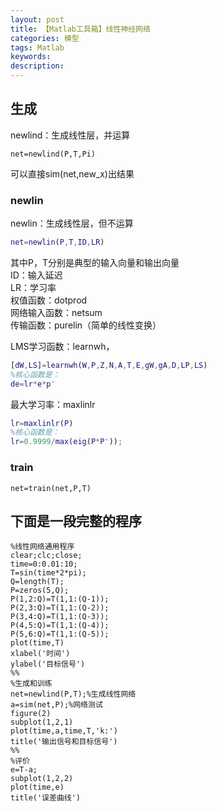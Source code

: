 ```yaml
---
layout: post
title: 【Matlab工具箱】线性神经网络
categories: 模型
tags: Matlab
keywords:
description:
---
```


## 生成
newlind：生成线性层，并运算  

```
net=newlind(P,T,Pi)
```

可以直接sim(net,new_x)出结果

### newlin

newlin：生成线性层，但不运算  
```Matlab
net=newlin(P,T,ID,LR)
```
其中P，T分别是典型的输入向量和输出向量  
ID：输入延迟  
LR：学习率  
权值函数：dotprod  
网络输入函数：netsum  
传输函数：purelin（简单的线性变换）  

LMS学习函数：learnwh，  
```Matlab
[dW,LS]=learnwh(W,P,Z,N,A,T,E,gW,gA,D,LP,LS)
%核心函数是：
de=lr*e*p'
```
最大学习率：maxlinlr
```Matlab
lr=maxlinlr(P)
%核心函数是：
lr=0.9999/max(eig(P*P'));
```
### train
```
net=train(net,P,T)
```

## 下面是一段完整的程序

```
%线性网络通用程序
clear;clc;close;
time=0:0.01:10;
T=sin(time*2*pi);
Q=length(T);
P=zeros(5,Q);
P(1,2:Q)=T(1,1:(Q-1));
P(2,3:Q)=T(1,1:(Q-2));
P(3,4:Q)=T(1,1:(Q-3));
P(4,5:Q)=T(1,1:(Q-4));
P(5,6:Q)=T(1,1:(Q-5));
plot(time,T)
xlabel('时间')
ylabel('目标信号')
%%
%生成和训练
net=newlind(P,T);%生成线性网络
a=sim(net,P);%网络测试
figure(2)
subplot(1,2,1)
plot(time,a,time,T,'k:')
title('输出信号和目标信号')
%%
%评价
e=T-a;
subplot(1,2,2)
plot(time,e)
title('误差曲线')
```
